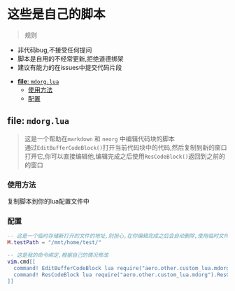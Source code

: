 # 这些是自己的脚本
> 规则
- 非代码bug,不接受任何提问
- 脚本是自用的不经常更新,拒绝道德绑架
- 建议有能力的在issues中提交代码片段
<!-- vim-markdown-toc GFM -->

* [**file**: `mdorg.lua`](#file-mdorglua)
  * [使用方法](#使用方法)
  * [配置](#配置)

<!-- vim-markdown-toc -->
## **file**: `mdorg.lua` 
> 这是一个帮助在`markdown` 和 `neorg` 中编辑代码块的脚本  
通过`EditBufferCodeBlock()`打开当前代码块中的代码,然后复制到新的窗口打开它,你可以直接编辑他,编辑完成之后使用`ResCodeBlock()`返回到之前的的窗口
### 使用方法
复制脚本到你的lua配置文件中
### 配置
```lua
-- 这是一个临时存储新打开的文件的地址,别担心,在你编辑完成之后会自动删除,使用临时文件的好处是你还可以通过其他插件去调试
M.testPath = "/mnt/home/test/"

-- 这是我的命令绑定,根据自己的情况修改
vim.cmd[[
  command! EditBufferCodeBlock lua require("aero.other.custom_lua.mdorg").EditBufferCodeBlock()
  command! ResCodeBlock lua require("aero.other.custom_lua.mdorg").ResCodeBlock()
]]
```
